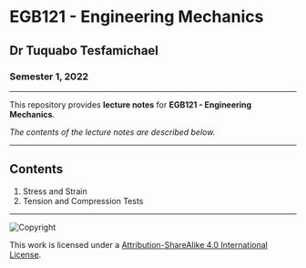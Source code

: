 # EGB121 - Engineering Mechanics

## Dr Tuquabo Tesfamichael

### Semester 1, 2022

---

This repository provides **lecture notes** for **EGB121 - Engineering Mechanics**.

*The contents of the lecture notes are described below.*

---

## Contents

1. Stress and Strain
2. Tension and Compression Tests

---

![Copyright](https://licensebuttons.net/l/by-nc-sa/4.0/88x31.png)

This work is licensed under a [Attribution-ShareAlike 4.0 International License](http://creativecommons.org/licenses/by-nc-sa/4.0/).
